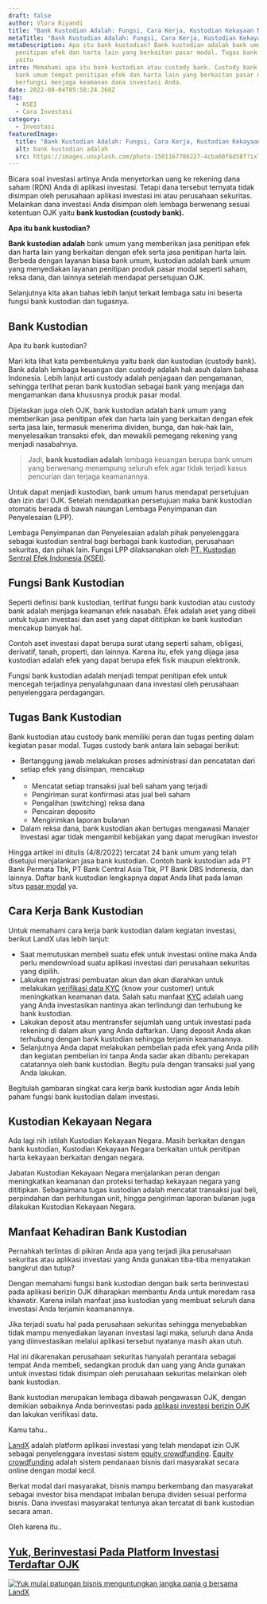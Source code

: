 ```yaml
---
draft: false
author: Vlora Riyandi
title: "Bank Kustodian Adalah: Fungsi, Cara Kerja, Kustodian Kekayaan Negara"
metaTitle: "Bank Kustodian Adalah: Fungsi, Cara Kerja, Kustodian Kekayaan Negara"
metaDescription: Apa itu bank kustodian? Bank kustodian adalah bank umum tempat
  penitipan efek dan harta lain yang berkaitan pasar modal. Tugas bank kustodian
  yaitu
intro: Memahami apa itu bank kustodian atau custody bank. Custody bank adalah
  bank umum tempat penitipan efek dan harta lain yang berkaitan pasar modal yang
  berfungsi menjaga keamanan dana investasi Anda.
date: 2022-08-04T05:58:24.268Z
tag:
  - KSEI
  - Cara Investasi
category:
  - Investasi
featuredImage:
  title: "Bank Kustodian Adalah: Fungsi, Cara Kerja, Kustodian Kekayaan Negara"
  alt: bank kustodian adalah
  src: https://images.unsplash.com/photo-1501167786227-4cba60f6d58f?ixlib=rb-1.2.1&ixid=MnwxMjA3fDB8MHxwaG90by1wYWdlfHx8fGVufDB8fHx8&auto=format&fit=crop&w=870&q=80
---
```

Bicara soal investasi artinya Anda menyetorkan uang ke rekening dana saham (RDN) Anda di aplikasi investasi. Tetapi dana tersebut ternyata tidak disimpan oleh perusahaan aplikasi investasi ini atau perusahaan sekuritas. Melainkan dana investasi Anda disimpan oleh lembaga berwenang sesuai ketentuan OJK yaitu **bank kustodian (custody bank).**

**Apa itu bank kustodian?**

**Bank kustodian adalah** bank umum yang memberikan jasa penitipan efek dan harta lain yang berkaitan dengan efek serta jasa penitipan harta lain. Berbeda dengan layanan biasa bank umum, kustodian adalah bank umum yang menyediakan layanan penitipan produk pasar modal seperti saham, reksa dana, dan lainnya setelah mendapat persetujuan OJK.

Selanjutnya kita akan bahas lebih lanjut terkait lembaga satu ini beserta fungsi bank kustodian dan tugasnya.

## Bank Kustodian

Apa itu bank kustodian?

Mari kita lihat kata pembentuknya yaitu bank dan kustodian (custody bank). Bank adalah lembaga keuangan dan custody adalah hak asuh dalam bahasa Indonesia. Lebih lanjut arti custody adalah penjagaan dan pengamanan, sehingga terlihat peran bank kustodian sebagai bank yang menjaga dan mengamankan dana khususnya produk pasar modal.

Dijelaskan juga oleh OJK, bank kustodian adalah bank umum yang memberikan jasa penitipan efek dan harta lain yang berkaitan dengan efek serta jasa lain, termasuk menerima dividen, bunga, dan hak-hak lain, menyelesaikan transaksi efek, dan mewakili pemegang rekening yang menjadi nasabahnya.

> Jadi, **bank kustodian adalah** lembaga keuangan berupa bank umum yang berwenang menampung seluruh efek agar tidak terjadi kasus pencurian dan terjaga keamanannya. 

Untuk dapat menjadi kustodian, bank umum harus mendapat persetujuan dan izin dari OJK. Setelah mendapatkan persetujuan maka bank kustodian otomatis berada di bawah naungan Lembaga Penyimpanan dan Penyelesaian (LPP).

Lembaga Penyimpanan dan Penyelesaian adalah pihak penyelenggara sebagai kustodian sentral bagi berbagai bank kustodian, perusahaan sekuritas, dan pihak lain. Fungsi LPP dilaksanakan oleh [PT. Kustodian Sentral Efek Indonesia (KSEI)](https://landx.id/blog/memahami-apa-itu-ksei-dan-peran-pentingnya-dalam-proses-investasi-anda/). 

## Fungsi Bank Kustodian 

Seperti definisi bank kustodian, terlihat fungsi bank kustodian atau custody bank adalah menjaga keamanan efek nasabah. Efek adalah aset yang dibeli untuk tujuan investasi dan aset yang dapat dititipkan ke bank kustodian mencakup banyak hal. 

Contoh aset investasi dapat berupa surat utang seperti saham, obligasi, derivatif, tanah, properti, dan lainnya. Karena itu, efek yang dijaga jasa kustodian adalah efek yang dapat berupa efek fisik maupun elektronik.

Fungsi bank kustodian adalah menjadi tempat penitipan efek untuk mencegah terjadinya penyalahgunaan dana investasi oleh perusahaan penyelenggara perdagangan. 

## Tugas Bank Kustodian

Bank kustodian atau custody bank memiliki peran dan tugas penting dalam kegiatan pasar modal. Tugas custody bank antara lain sebagai berikut:

* Bertanggung jawab melakukan proses administrasi dan pencatatan dari setiap efek yang disimpan, mencakup
* * Mencatat setiap transaksi jual beli saham yang terjadi
  * Pengiriman surat konfirmasi atas jual beli saham
  * Pengalihan (switching) reksa dana
  * Pencairan deposito
  * Mengirimkan laporan bulanan
* Dalam reksa dana, bank kustodian akan bertugas mengawasi Manajer Investasi agar tidak mengambil kebijakan yang dapat merugikan investor

Hingga artikel ini ditulis (4/8/2022) tercatat 24 bank umum yang telah disetujui menjalankan jasa bank kustodian. Contoh bank kustodian ada PT Bank Permata Tbk, PT Bank Central Asia Tbk, PT Bank DBS Indonesia, dan lainnya. Daftar bank kustodian lengkapnya dapat Anda lihat pada laman situs [pasar modal](https://pasarmodal.ojk.go.id/BankKustodian) ya.

## Cara Kerja Bank Kustodian

Untuk memahami cara kerja bank kustodian dalam kegiatan investasi, berikut LandX ulas lebih lanjut:

* Saat memutuskan membeli suatu efek untuk investasi online maka Anda perlu mendownload suatu aplikasi investasi dari perusahaan sekuritas yang dipilih. 
* Lakukan registrasi pembuatan akun dan akan diarahkan untuk melakukan [verifikasi data KYC](https://landx.id/blog/kyc-adalah-pentingnya-kyc-dalam-industri-bisnis-dan-keuangan/) (know your customer) untuk meningkatkan keamanan data. Salah satu manfaat [KYC](https://landx.id/blog/kyc-adalah-pentingnya-kyc-dalam-industri-bisnis-dan-keuangan/) adalah uang yang Anda investasikan nantinya akan terlindungi dan terhubung ke bank kustodian.
* Lakukan deposit atau mentransfer sejumlah uang untuk investasi pada rekening di dalam akun yang Anda daftarkan. Uang deposit Anda akan terhubung dengan bank kustodian sehingga terjamin keamanannya.
* Selanjutnya Anda dapat melakukan pembelian pada efek yang Anda pilih dan kegiatan pembelian ini tanpa Anda sadar akan dibantu perekapan catatannya oleh bank kustodian. Begitu pula dengan transaksi jual yang Anda lakukan.

Begitulah gambaran singkat cara kerja bank kustodian agar Anda lebih paham fungsi bank kustodian dalam investasi.

## Kustodian Kekayaan Negara

Ada lagi nih istilah Kustodian Kekayaan Negara. Masih berkaitan dengan bank kustodian, Kustodian Kekayaan Negara berkaitan untuk penitipan harta kekayaan berkaitan dengan negara. 

Jabatan Kustodian Kekayaan Negara menjalankan peran dengan meningkatkan keamanan dan proteksi terhadap kekayaan negara yang dititipkan. Sebagaimana tugas kustodian adalah mencatat transaksi jual beli, perpindahan dan perhitungan unit, hingga pengiriman laporan bulanan juga dilakukan Kustodian Kekayaan Negara.

## Manfaat Kehadiran Bank Kustodian 

Pernahkah terlintas di pikiran Anda apa yang terjadi jika perusahaan sekuritas atau aplikasi investasi yang Anda gunakan tiba-tiba menyatakan bangkrut dan tutup?

Dengan memahami fungsi bank kustodian dengan baik serta berinvestasi pada aplikasi berizin OJK diharapkan membantu Anda untuk meredam rasa khawatir. Karena inilah manfaat jasa kustodian yang membuat seluruh dana investasi Anda terjamin keamanannya.

Jika terjadi suatu hal pada perusahaan sekuritas sehingga menyebabkan tidak mampu menyediakan layanan investasi lagi maka, seluruh dana Anda yang diinvestasikan melalui aplikasi tersebut nyatanya masih akan utuh. 

Hal ini dikarenakan perusahaan sekuritas hanyalah perantara sebagai tempat Anda membeli, sedangkan produk dan uang yang Anda gunakan untuk investasi tidak disimpan oleh perusahaan sekuritas melainkan oleh bank kustodian.

Bank kustodian merupakan lembaga dibawah pengawasan OJK, dengan demikian sebaiknya Anda berinvestasi pada [aplikasi investasi berizin OJK](https://landx.id/) dan lakukan verifikasi data.

Kamu tahu..

[LandX](https://landx.id/) adalah platform aplikasi investasi yang telah mendapat izin OJK sebagai penyelenggara investasi sistem [equity crowdfunding](https://landx.id/). [Equity crowdfunding](https://landx.id/) adalah sistem pendanaan bisnis dari masyarakat secara online dengan modal kecil. 

Berkat modal dari masyarakat, bisnis mampu berkembang dan masyarakat sebagai investor bisa mendapat imbalan berupa dividen sesuai performa bisnis. Dana investasi masyarakat tentunya akan tercatat di bank kustodian secara aman.

Oleh karena itu..

## [Yuk, Berinvestasi Pada Platform Investasi Terdaftar OJK](https://landx.id/project/?utm_source=Blog&utm_medium=organic+keyword&utm_campaign=blog&utm_id=Blog)

<!--StartFragment-->

[![Yuk mulai patungan bisnis menguntungkan jangka panja g bersama LandX](https://accountgram-production.sfo2.cdn.digitaloceanspaces.com/landx_ghost/2021/09/Equity-Crowdfunding-di-Indonesia-1--3.png)](https://landx.id/project/utm_source=Blog&utm_medium=organic+keyword&utm_campaign=blog&utm_id=Blog)

<!--EndFragment-->